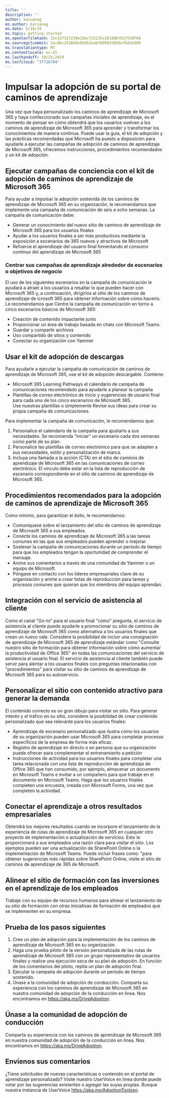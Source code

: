 ```yaml
---
title: ''
description: ''
author: karuanag
ms.author: karuanag
ms.date: 5/16/19
ms.topic: getting-started
ms.openlocfilehash: 33c327327239e156cf15235c2b180b7b37539f04
ms.sourcegitcommit: 1ec8bc253850e9dd52eebf609033856e76d3e908
ms.translationtype: MT
ms.contentlocale: es-ES
ms.lasthandoff: 10/25/2019
ms.locfileid: "37726704"
---
```

# <a name="drive-adoption-of-your-learning-pathways-portal"></a>Impulsar la adopción de su portal de caminos de aprendizaje
Una vez que haya personalizado los caminos de aprendizaje de Microsoft 365 y haya confeccionado sus campañas iniciales de aprendizaje, es el momento de pensar en cómo obtendrá que los usuarios vuelvan a los caminos de aprendizaje de Microsoft 365 para aprender y transformar los conocimientos de manera continua. Puede usar la guía, el kit de adopción y las prácticas recomendadas que Microsoft ha puesto a disposición para ayudarle a ejecutar las campañas de adopción de caminos de aprendizaje de Microsoft 365, ofrecemos instrucciones, procedimientos recomendados y un kit de adopción. 

## <a name="run-awareness-campaigns-with-microsoft-365-learning-pathway-adoption-kit"></a>Ejecutar campañas de conciencia con el kit de adopción de caminos de aprendizaje de Microsoft 365
Para ayudar a impulsar la adopción sostenida de los caminos de aprendizaje de Microsoft 365 en su organización, le recomendamos que implemente una campaña de comunicación de seis a ocho semanas. La campaña de comunicación debe: 

- Generar un conocimiento del nuevo sitio de caminos de aprendizaje de Microsoft 365 para los usuarios finales
- Ayudar a los usuarios finales a ser más productivos mediante la exposición a escenarios de 365 nuevos y atractivos de Microsoft 
- Refuerce el aprendizaje del usuario final fomentando el consumo continuo del aprendizaje de Microsoft 365

### <a name="center-your-learning-campaigns-around-scenarios-or-business-goals"></a>Centrar sus campañas de aprendizaje alrededor de escenarios o objetivos de negocio
El uso de los siguientes escenarios en la campaña de comunicación le ayudará a atraer a los usuarios a resaltar lo que pueden hacer con Microsoft 365 y, a continuación, dirigirlos al sitio de los caminos de aprendizaje de icrosoft 365 para obtener información sobre cómo hacerlo. Le recomendamos que Centre la campaña de comunicación en torno a cinco escenarios básicos de Microsoft 365:

- Creación de contenido impactante junto
- Proporcionar un área de trabajo basada en chats con Microsoft Teams
- Guardar y compartir archivos
- Uso compartido de sitios y contenido
- Conectar su organización con Yammer

## <a name="use-the-download-adoption-kit"></a>Usar el kit de adopción de descargas
Para ayudarle a ejecutar la campaña de comunicación de caminos de aprendizaje de Microsoft 365, use el kit de adopción descargable. Contiene: 

- Microsoft 365 Learning Pathways el calendario de campaña de comunicaciones recomendado para ayudarle a planear la campaña
- Plantillas de correo electrónico de inicio y sugerencias de usuario final para cada uno de los cinco escenarios de Microsoft 365.    
Use nuestras plantillas o simplemente Revise sus ideas para crear su propia campaña de comunicaciones.

Para implementar la campaña de comunicación, le recomendamos que: 
1. Personalice el calendario de la campaña para ajustarlo a sus necesidades. Se recomienda "iniciar" un escenario cada dos semanas como parte de su plan.
2. Personalice las plantillas de correo electrónico para que se adapten a sus necesidades, estilo y personalización de marca.
3. Incluya una llamada a la acción (CTA) en el sitio de caminos de aprendizaje de Microsoft 365 en las comunicaciones de correo electrónico. El vínculo debe estar en la lista de reproducción de escenario correspondiente en el sitio de caminos de aprendizaje de Microsoft 365.

## <a name="microsoft-365-learning-pathways-adoption-best-practices"></a>Procedimientos recomendados para la adopción de caminos de aprendizaje de Microsoft 365
Como mínimo, para garantizar el éxito, le recomendamos:
- Comuníquese sobre el lanzamiento del sitio de caminos de aprendizaje de Microsoft 365 a sus empleados.  
- Conecte los caminos de aprendizaje de Microsoft 365 a las tareas comunes en las que sus empleados pueden aprender o mejorar.
- Sostener la campaña de comunicaciones durante un período de tiempo para que los empleados tengan la oportunidad de comprender el mensaje.
- Anime sus comentarios a través de una comunidad de Yammer o un equipo de Microsoft.
- Póngase en contacto con los líderes empresariales clave de su organización y anime a crear listas de reproducción para tareas y procesos comunes que quieran que los miembros del equipo aprendan.  

## <a name="integrate-with-your-service-desk"></a>Integración con el servicio de asistencia al cliente
Como el canal "Go-to" para el usuario final "cómo" pregunta, el servicio de asistencia al cliente puede ayudarle a promocionar su sitio de caminos de aprendizaje de Microsoft 365 como alternativa a los usuarios finales que crean un nuevo vale. Considere la posibilidad de incluir una consignación de aprendizaje de Microsoft 365 de aprendizaje estándar como "Consulte nuestro sitio de formación para obtener información sobre cómo aumentar la productividad de Office 365" en todas las comunicaciones del servicio de asistencia al usuario final. El servicio de asistencia al cliente también puede servir para alentar a los usuarios finales con preguntas relacionadas con "procedimientos" para visitar su sitio de caminos de aprendizaje de Microsoft 365 para su autoservicio. 

## <a name="customize-the-site-with-compelling-content-to-generate-demand"></a>Personalizar el sitio con contenido atractivo para generar la demanda
El contenido correcto es un gran dibujo para visitar un sitio. Para generar interés y el tráfico en su sitio, considere la posibilidad de crear contenido personalizado que sea relevante para los usuarios finales: 
- Aprendizaje de escenario personalizado que ilustra cómo los usuarios de su organización pueden usar Microsoft 365 para completar procesos específicos de la empresa de forma más eficaz.
- Registro de aprendizaje en directo o en persona que su organización puede ofrecer para complementar el entrenamiento a petición
- Instrucciones de actividad para los usuarios finales para completar una tarea relacionada con una lista de reproducción de aprendizaje de Office 365 que han consumido, por ejemplo, almacenar un documento en Microsoft Teams e invitar a un compañero para que trabaje en el documento en Microsoft Teams. Haga que los usuarios finales completen una encuesta, creada con Microsoft Forms, una vez que completen la actividad.    

## <a name="connect-learning-to-other-business-outcomes"></a>Conectar el aprendizaje a otros resultados empresariales
Obtendrá los mejores resultados cuando se incorpore el lanzamiento de la experiencia de rutas de aprendizaje de Microsoft 365 en cualquier otro proyecto de implementación o actualización de servicios. Esto le proporcionará a sus empleados una razón clara para visitar el sitio. Los ejemplos pueden ser una actualización de SharePoint Online o la implementación de Microsoft Teams. Puede incluir frases como: "para obtener sugerencias más rápidas sobre SharePoint Online, visite el sitio de caminos de aprendizaje de 365 de Microsoft.

## <a name="align-the-training-site-to-investments-in-your-employee-learning"></a>Alinear el sitio de formación con las inversiones en el aprendizaje de los empleados
Trabaje con su equipo de recursos humanos para alinear el lanzamiento de su sitio de formación con otras iniciativas de formación de empleados que se implementen en su empresa.

## <a name="next-steps-test"></a>Prueba de los pasos siguientes
1.  Cree un plan de adopción para la implementación de los caminos de aprendizaje de Microsoft 365 en su organización.
2.  Haga una prueba piloto de la versión personalizada de las rutas de aprendizaje de Microsoft 365 con un grupo representativo de usuarios finales y realice una ejecución seca de su plan de adopción. En función de los comentarios del piloto, repita un plan de adopción final.
3.  Ejecutar la campaña de adopción durante un período de tiempo sostenido. 
4.  Únase a la comunidad de adopción de conducción. Comparta su experiencia con los caminos de aprendizaje de Microsoft 365 en nuestra comunidad de adopción de la conducción en línea. Nos encontramos en https://aka.ms/DriveAdoption. 


## <a name="join-the-driving-adoption-community"></a>Únase a la comunidad de adopción de conducción

Comparta su experiencia con los caminos de aprendizaje de Microsoft 365 en nuestra comunidad de adopción de la conducción en línea.  Nos encontramos en https://aka.ms/DriveAdoption.

## <a name="give-us-feedback"></a>Envíenos sus comentarios

¿Tiene solicitudes de nuevas características o contenido en el portal de aprendizaje personalizado?  Visite nuestro UserVoice en línea donde puede votar por las sugerencias existentes o agregar las suyas propias.  Busque nuestra instancia de UserVoice https://aka.ms/AdoptionToolsen.
